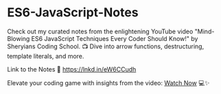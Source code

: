 # ES6-JavaScript-Notes

Check out my curated notes from the enlightening YouTube video "Mind-Blowing ES6 JavaScript Techniques Every Coder Should Know!" by Sheryians Coding School. 📺 Dive into arrow functions, destructuring, template literals, and more. 

Link to the Notes 📝
https://lnkd.in/eW6CCudh

Elevate your coding game with insights from the video: [Watch Now](https://lnkd.in/ekAFnPbq) 💻✨ 
